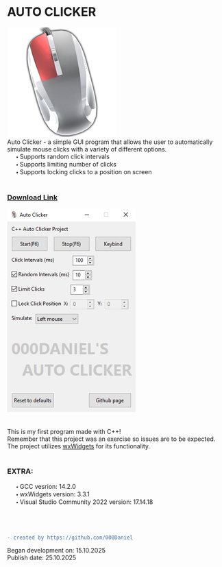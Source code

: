 # AUTO CLICKER
![ICON](https://github.com/000Daniel/CPP-Projects/blob/da86d26dcbe3b0c309c0c5e9d4d2ab07a1f6ad69/AutoClicker/Images/ICON.png) <br />
Auto Clicker - a simple GUI program that allows the user to automatically simulate mouse clicks with a variety of different options. <br />
   🞄 Supports random click intervals <br />
   🞄 Supports limiting number of clicks <br />
   🞄 Supports locking clicks to a position on screen <br />
<br />
### [Download Link](https://github.com/000Daniel/CPP-Projects/releases/tag/AutoClicker)
![AutoClickerGUI](https://github.com/000Daniel/CPP-Projects/blob/866bcddd3e2069da22253681d90a331686e03644/AutoClicker/Images/AutoClickerGUI.png)
<br />
<br />
<br />
This is my first program made with C++! <br />
Remember that this project was an exercise so issues are to be expected. <br />
The project utilizes [wxWidgets](https://wxwidgets.org/) for its functionality. <br />
<br />
### EXTRA:
   🞄 GCC vesrion: 14.2.0 <br />
   🞄 wxWidgets version: 3.3.1 <br />
   🞄 Visual Studio Community 2022 version: 17.14.18 <br />
<br />
<br />
<br />
```diff
- created by https://github.com/000Daniel
```
Began development on: 15.10.2025 <br />
Publish date: 25.10.2025 <br />
